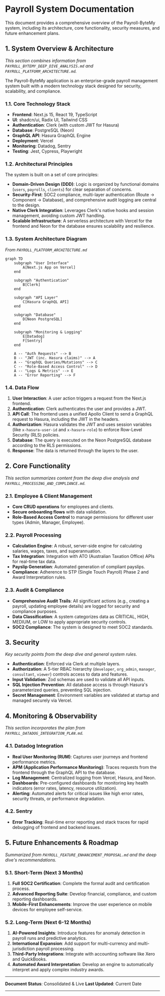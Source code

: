 # Payroll System Documentation

This document provides a comprehensive overview of the Payroll-ByteMy system, including its architecture, core functionality, security measures, and future enhancement plans.

## 1. System Overview & Architecture

_This section combines information from `PAYROLL_BYTEMY_DEEP_DIVE_ANALYSIS.md` and `PAYROLL_PLATFORM_ARCHITECTURE.md`._

The Payroll-ByteMy application is an enterprise-grade payroll management system built with a modern technology stack designed for security, scalability, and compliance.

### 1.1. Core Technology Stack

- **Frontend**: Next.js 15, React 19, TypeScript
- **UI**: shadcn/ui, Radix UI, Tailwind CSS
- **Authentication**: Clerk (with custom JWT for Hasura)
- **Database**: PostgreSQL (Neon)
- **GraphQL API**: Hasura GraphQL Engine
- **Deployment**: Vercel
- **Monitoring**: Datadog, Sentry
- **Testing**: Jest, Cypress, Playwright

### 1.2. Architectural Principles

The system is built on a set of core principles:

- **Domain-Driven Design (DDD)**: Logic is organized by functional domains (`users`, `payrolls`, `clients`) for clear separation of concerns.
- **Security-First**: SOC2 compliance, multi-layer authentication (Route -> Component -> Database), and comprehensive audit logging are central to the design.
- **Native Clerk Integration**: Leverages Clerk's native hooks and session management, avoiding custom JWT handling.
- **Scalable Infrastructure**: A serverless architecture with Vercel for the frontend and Neon for the database ensures scalability and resilience.

### 1.3. System Architecture Diagram

_From `PAYROLL_PLATFORM_ARCHITECTURE.md`_

```mermaid
graph TD
    subgraph "User Interface"
        A[Next.js App on Vercel]
    end

    subgraph "Authentication"
        B[Clerk]
    end

    subgraph "API Layer"
        C[Hasura GraphQL API]
    end

    subgraph "Database"
        D[Neon PostgreSQL]
    end

    subgraph "Monitoring & Logging"
        E[Datadog]
        F[Sentry]
    end

    A -- "Auth Requests" --> B
    B -- "JWT (inc. Hasura claims)" --> A
    A -- "GraphQL Queries/Mutations" --> C
    C -- "Role-Based Access Control" --> D
    A -- "Logs & Metrics" --> E
    A -- "Error Reporting" --> F
```

### 1.4. Data Flow

1.  **User Interaction**: A user action triggers a request from the Next.js frontend.
2.  **Authentication**: Clerk authenticates the user and provides a JWT.
3.  **API Call**: The frontend uses a unified Apollo Client to send a GraphQL request to Hasura, including the JWT in the headers.
4.  **Authorization**: Hasura validates the JWT and uses session variables (like `x-hasura-user-id` and `x-hasura-role`) to enforce Row-Level Security (RLS) policies.
5.  **Database**: The query is executed on the Neon PostgreSQL database according to the RLS permissions.
6.  **Response**: The data is returned through the layers to the user.

## 2. Core Functionality

_This section summarizes content from the deep dive analysis and `PAYROLL_PROCESSING_AND_COMPLIANCE.md`._

### 2.1. Employee & Client Management

- **Core CRUD operations** for employees and clients.
- **Secure onboarding flows** with data validation.
- **Role-Based Access Control** to manage permissions for different user types (Admin, Manager, Employee).

### 2.2. Payroll Processing

- **Calculation Engine**: A robust, server-side engine for calculating salaries, wages, taxes, and superannuation.
- **Tax Integration**: Integration with ATO (Australian Taxation Office) APIs for real-time tax data.
- **Payslip Generation**: Automated generation of compliant payslips.
- **Compliance**: Adherence to STP (Single Touch Payroll) Phase 2 and Award Interpretation rules.

### 2.3. Audit & Compliance

- **Comprehensive Audit Trails**: All significant actions (e.g., creating a payroll, updating employee details) are logged for security and compliance purposes.
- **Data Classification**: A system categorizes data as CRITICAL, HIGH, MEDIUM, or LOW to apply appropriate security controls.
- **SOC2 Compliance**: The system is designed to meet SOC2 standards.

## 3. Security

_Key security points from the deep dive and general system rules._

- **Authentication**: Enforced via Clerk at multiple layers.
- **Authorization**: A 5-tier RBAC hierarchy (`developer`, `org_admin`, `manager`, `consultant`, `viewer`) controls access to data and features.
- **Input Validation**: Zod schemas are used to validate all API inputs.
- **SQL Injection Prevention**: All database access is through Hasura's parameterized queries, preventing SQL injection.
- **Secret Management**: Environment variables are validated at startup and managed securely via Vercel.

## 4. Monitoring & Observability

_This section incorporates the plan from `PAYROLL_DATADOG_INTEGRATION_PLAN.md`._

### 4.1. Datadog Integration

- **Real User Monitoring (RUM)**: Captures user journeys and frontend performance metrics.
- **APM (Application Performance Monitoring)**: Traces requests from the frontend through the GraphQL API to the database.
- **Log Management**: Centralized logging from Vercel, Hasura, and Neon.
- **Dashboards**: Pre-configured dashboards for monitoring key health indicators (error rates, latency, resource utilization).
- **Alerting**: Automated alerts for critical issues like high error rates, security threats, or performance degradation.

### 4.2. Sentry

- **Error Tracking**: Real-time error reporting and stack traces for rapid debugging of frontend and backend issues.

## 5. Future Enhancements & Roadmap

_Summarized from `PAYROLL_FEATURE_ENHANCEMENT_PROPOSAL.md` and the deep dive's recommendations._

### 5.1. Short-Term (Next 3 Months)

1.  **Full SOC2 Certification**: Complete the formal audit and certification process.
2.  **Advanced Reporting Suite**: Develop financial, compliance, and custom reporting dashboards.
3.  **Mobile-First Enhancements**: Improve the user experience on mobile devices for employee self-service.

### 5.2. Long-Term (Next 6-12 Months)

1.  **AI-Powered Insights**: Introduce features for anomaly detection in payroll runs and predictive analytics.
2.  **International Expansion**: Add support for multi-currency and multi-jurisdiction payroll processing.
3.  **Third-Party Integrations**: Integrate with accounting software like Xero and QuickBooks.
4.  **Automated Award Interpretation**: Develop an engine to automatically interpret and apply complex industry awards.

---

**Document Status**: Consolidated & Live
**Last Updated**: Current Date

---
